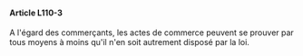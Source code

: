 #### Article L110-3

A l'égard des commerçants, les actes de commerce peuvent se prouver par tous moyens à moins qu'il n'en soit autrement disposé par la loi.

